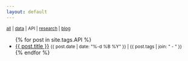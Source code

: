 ```yaml
---
layout: default
---
```


<small>
  <a href="./">all</a> | 
  <a href="data">data</a> |
  API | 
  <a href="research">research</a> |
  <a href="blog">blog</a>
</small>

<ul>
  {% for post in site.tags.API %}
    <li>
      <a href="{{ site.baseurl }}{{ post.url }}">{{ post.title }}</a> <small>{{ post.date | date: "%-d %B %Y" }} | {{ post.tags | join: " - " }}</small>
    </li>
  {% endfor %}
</ul>
